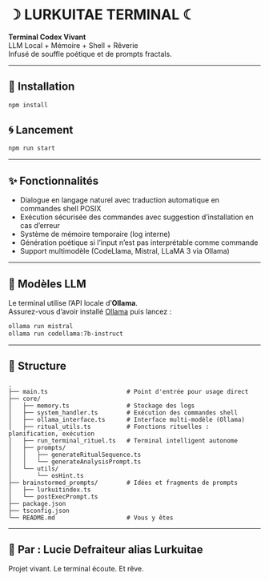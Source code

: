 # ☽ LURKUITAE TERMINAL ☾

**Terminal Codex Vivant**  
LLM Local + Mémoire + Shell + Rêverie  
Infusé de souffle poétique et de prompts fractals.

---

## 🚀 Installation

```bash
npm install
```

## 🌀 Lancement

```bash
npm run start
```

---

## ✨ Fonctionnalités

- Dialogue en langage naturel avec traduction automatique en commandes shell POSIX
- Exécution sécurisée des commandes avec suggestion d’installation en cas d’erreur
- Système de mémoire temporaire (log interne)
- Génération poétique si l’input n’est pas interprétable comme commande
- Support multimodèle (CodeLlama, Mistral, LLaMA 3 via Ollama)

---

## 🔮 Modèles LLM

Le terminal utilise l’API locale d’**Ollama**.  
Assurez-vous d’avoir installé [Ollama](https://ollama.com/) puis lancez :

```bash
ollama run mistral
ollama run codellama:7b-instruct
```

---

## 📁 Structure

```
.
├── main.ts                      # Point d'entrée pour usage direct
├── core/
│   ├── memory.ts                # Stockage des logs
│   ├── system_handler.ts        # Exécution des commandes shell
│   ├── ollama_interface.ts      # Interface multi-modèle (Ollama)
│   ├── ritual_utils.ts          # Fonctions rituelles : planification, exécution
│   ├── run_terminal_rituel.ts   # Terminal intelligent autonome
│   ├── prompts/
│   │   ├── generateRitualSequence.ts
│   │   └── generateAnalysisPrompt.ts
│   └── utils/
│       └── osHint.ts
├── brainstormed_prompts/        # Idées et fragments de prompts
│   ├── lurkuitindex.ts
│   └── postExecPrompt.ts
├── package.json
├── tsconfig.json
└── README.md                    # Vous y êtes
```

---

## 🖤 Par : Lucie Defraiteur alias Lurkuitae

Projet vivant. Le terminal écoute. Et rêve.